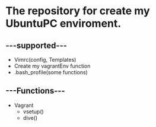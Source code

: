 # The repository for create my UbuntuPC enviroment.


## ---supported---
- Vimrc(config, Templates)
- Create my vagrantEnv function
- .bash_profile(some functions)


## ---Functions---

- Vagrant
  - vsetup() 
  - dive()

